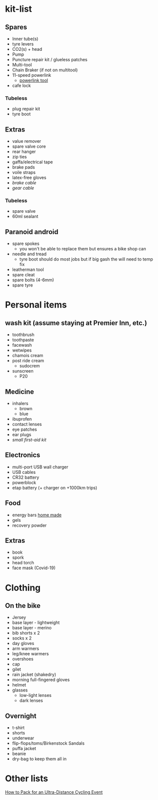 # kit-list

## Spares

* Inner tube(s)
* tyre levers
* CO2(s)  + head 
* Pump
* Puncture repair kit / glueless patches
* Multi-tool
* Chain Braker (if not on multitool)
* 11-speed powerlink
  * [powerlink tool](https://www.wolftoothcomponents.com/products/pack-pliers)
* cafe lock

### Tubeless
* plug repair kit
* tyre boot

## Extras
* value remover
* spare valve core
* rear hanger
* zip ties
* gaffa/electrical tape
* brake pads
* voile straps
* latex-free gloves
* _brake cable_
* _gear cable_

### Tubeless
* spare valve
* 60ml sealant

## Paranoid android
* spare spokes
  * you won't be able to replace them but ensures a bike shop can
* needle and tread
  * tyre boot should do most jobs but if big gash the will need to temp fix
* leatherman tool
* spare cleat
* spare bolts (4-6mm)
* spare tyre

# Personal items

## wash kit (assume staying at Premier Inn, etc.)
* toothbrush 
* toothpaste
* facewash
* wetwipes
* chamois cream
* post ride cream
  * sudocrem
* sunscreen
  * P20

## Medicine
* inhalers
  * brown
  * blue
* ibuprofen
* contact lenses
* eye patches
* ear plugs
* _small first-aid kit_

## Electronics
* multi-port USB wall charger
* USB cables
* CR32 battery
* powerblock
* etap battery (+ charger on +1000km trips)

## Food
* energy bars [home made](https://www.globalcyclingnetwork.com/video/how-to-make-energy-bars-gcns-food-for-cycling/)
* gels
* recovery powder

## Extras
* book
* spork
* head torch
* face mask (Covid-19)

# Clothing

## On the bike
* Jersey
* base layer - lightweight
* base layer - merino 
* bib shorts x 2
* socks x 2
* day gloves
* arm warmers
* leg/knee warmers
* overshoes
* cap
* gilet
* rain jacket (shakedry)
* morning full-fingered gloves
* helmet
* glasses
  * low-light lenses
  * dark lenses
  
## Overnight
* t-shirt
* shorts
* underwear
* flip-flops/toms/Birkenstock Sandals
* puffa jacket
* beanie
* dry-bag to keep them all in

# Other lists

[How to Pack for an Ultra-Distance Cycling Event](https://www.apidura.com/journal/how-to-pack-for-an-ultra-distance-cycling-event/)
